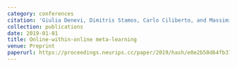 ```yaml
---
category: conferences
citation: 'Giulia Denevi, Dimitris Stamos, Carlo Ciliberto, and Massimiliano Pontil. "Online-within-online meta-learning", 2019.'
collection: publications
date: 2019-01-01
title: Online-within-online meta-learning
venue: Preprint
paperurl: https://proceedings.neurips.cc/paper/2019/hash/e0e2b58d64fb37a2527329a5ce093d80-Abstract.html
---
```


